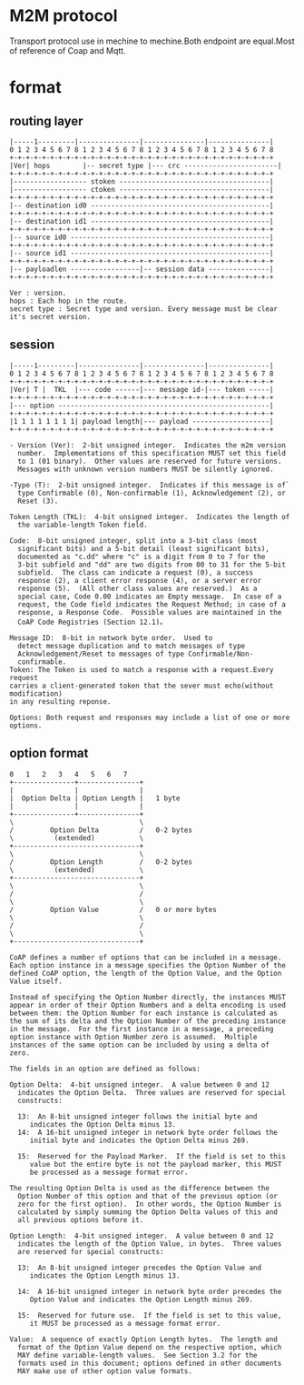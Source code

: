 
# M2M protocol
Transport protocol use in mechine to mechine.Both endpoint are equal.Most of  reference of Coap and Mqtt.

# format
## routing layer

    |-----1---------|---------------|---------------|---------------|
    0 1 2 3 4 5 6 7 8 1 2 3 4 5 6 7 8 1 2 3 4 5 6 7 8 1 2 3 4 5 6 7 8
    +-+-+-+-+-+-+-+-+-+-+-+-+-+-+-+-+-+-+-+-+-+-+-+-+-+-+-+-+-+-+-+-+
    |Ver| hops		  |-- secret type |--- crc -----------------------|
    +-+-+-+-+-+-+-+-+-+-+-+-+-+-+-+-+-+-+-+-+-+-+-+-+-+-+-+-+-+-+-+-+
    |------------------ stoken -------------------------------------|
    |------------------ ctoken -------------------------------------|
    +-+-+-+-+-+-+-+-+-+-+-+-+-+-+-+-+-+-+-+-+-+-+-+-+-+-+-+-+-+-+-+-+
    |-- destination id0 --------------------------------------------|
    +-+-+-+-+-+-+-+-+-+-+-+-+-+-+-+-+-+-+-+-+-+-+-+-+-+-+-+-+-+-+-+-+
    |-- destination id1 --------------------------------------------|
    +-+-+-+-+-+-+-+-+-+-+-+-+-+-+-+-+-+-+-+-+-+-+-+-+-+-+-+-+-+-+-+-+
    |-- source id0 -------------------------------------------------|
    +-+-+-+-+-+-+-+-+-+-+-+-+-+-+-+-+-+-+-+-+-+-+-+-+-+-+-+-+-+-+-+-+
    |-- source id1 -------------------------------------------------|
    +-+-+-+-+-+-+-+-+-+-+-+-+-+-+-+-+-+-+-+-+-+-+-+-+-+-+-+-+-+-+-+-+
    |-- payloadlen -----------------|-- session data ---------------|
    +-+-+-+-+-+-+-+-+-+-+-+-+-+-+-+-+-+-+-+-+-+-+-+-+-+-+-+-+-+-+-+-+

	Ver : version.
	hops : Each hop in the route.
    secret type : Secret type and version. Every message must be clear it's secret version.
	
	
## session

    |-----1---------|---------------|---------------|---------------|
    0 1 2 3 4 5 6 7 8 1 2 3 4 5 6 7 8 1 2 3 4 5 6 7 8 1 2 3 4 5 6 7 8
    +-+-+-+-+-+-+-+-+-+-+-+-+-+-+-+-+-+-+-+-+-+-+-+-+-+-+-+-+-+-+-+-+
    |Ver| T |  TKL  |--- code ------|--- message id-|--- token -----|
    +-+-+-+-+-+-+-+-+-+-+-+-+-+-+-+-+-+-+-+-+-+-+-+-+-+-+-+-+-+-+-+-+
    |--- option ----------------------------------------------------|
    +-+-+-+-+-+-+-+-+-+-+-+-+-+-+-+-+-+-+-+-+-+-+-+-+-+-+-+-+-+-+-+-+
    |1 1 1 1 1 1 1 1| payload length|--- payload -------------------|
    +-+-+-+-+-+-+-+-+-+-+-+-+-+-+-+-+-+-+-+-+-+-+-+-+-+-+-+-+-+-+-+-+
    
    - Version (Ver):  2-bit unsigned integer.  Indicates the m2m version
      number.  Implementations of this specification MUST set this field
      to 1 (01 binary).  Other values are reserved for future versions.
      Messages with unknown version numbers MUST be silently ignored.
      
    -Type (T):  2-bit unsigned integer.  Indicates if this message is of`
      type Confirmable (0), Non-confirmable (1), Acknowledgement (2), or
      Reset (3).
      
    Token Length (TKL):  4-bit unsigned integer.  Indicates the length of
      the variable-length Token field.
      
    Code:  8-bit unsigned integer, split into a 3-bit class (most
      significant bits) and a 5-bit detail (least significant bits),
      documented as "c.dd" where "c" is a digit from 0 to 7 for the
      3-bit subfield and "dd" are two digits from 00 to 31 for the 5-bit
      subfield.  The class can indicate a request (0), a success
      response (2), a client error response (4), or a server error
      response (5).  (All other class values are reserved.)  As a
      special case, Code 0.00 indicates an Empty message.  In case of a
      request, the Code field indicates the Request Method; in case of a
      response, a Response Code.  Possible values are maintained in the
      CoAP Code Registries (Section 12.1)。
    
    Message ID:  8-bit in network byte order.  Used to
      detect message duplication and to match messages of type
      Acknowledgement/Reset to messages of type Confirmable/Non-
      confirmable.
    Token: The Token is used to match a response with a request.Every request
    carries a client-generated token that the sever must echo(without modification)
    in any resulting reponse.
    
    Options: Both request and responses may include a list of one or more options.  
## option format 

    0   1   2   3   4   5   6   7
    +---------------+---------------+
    |               |               |
    |  Option Delta | Option Length |   1 byte
    |               |               |
    +---------------+---------------+
    \                               \
    /         Option Delta          /   0-2 bytes
    \          (extended)           \
    +-------------------------------+
    \                               \
    /         Option Length         /   0-2 bytes
    \          (extended)           \
    +-------------------------------+
    \                               \
    /                               /
    \                               \
    /         Option Value          /   0 or more bytes
    \                               \
    /                               /
    \                               \
    +-------------------------------+
    
    CoAP defines a number of options that can be included in a message.
    Each option instance in a message specifies the Option Number of the
    defined CoAP option, the length of the Option Value, and the Option
    Value itself.
    
    Instead of specifying the Option Number directly, the instances MUST
    appear in order of their Option Numbers and a delta encoding is used
    between them: the Option Number for each instance is calculated as
    the sum of its delta and the Option Number of the preceding instance
    in the message.  For the first instance in a message, a preceding
    option instance with Option Number zero is assumed.  Multiple
    instances of the same option can be included by using a delta of
    zero.
    
    The fields in an option are defined as follows:
    
    Option Delta:  4-bit unsigned integer.  A value between 0 and 12
      indicates the Option Delta.  Three values are reserved for special
      constructs:
    
      13:  An 8-bit unsigned integer follows the initial byte and
         indicates the Option Delta minus 13.
      14:  A 16-bit unsigned integer in network byte order follows the
         initial byte and indicates the Option Delta minus 269.
    
      15:  Reserved for the Payload Marker.  If the field is set to this
         value but the entire byte is not the payload marker, this MUST
         be processed as a message format error.
    
    The resulting Option Delta is used as the difference between the
      Option Number of this option and that of the previous option (or
      zero for the first option).  In other words, the Option Number is
      calculated by simply summing the Option Delta values of this and
      all previous options before it.
    
    Option Length:  4-bit unsigned integer.  A value between 0 and 12
      indicates the length of the Option Value, in bytes.  Three values
      are reserved for special constructs:
    
      13:  An 8-bit unsigned integer precedes the Option Value and
         indicates the Option Length minus 13.
    
      14:  A 16-bit unsigned integer in network byte order precedes the
         Option Value and indicates the Option Length minus 269.
    
      15:  Reserved for future use.  If the field is set to this value,
         it MUST be processed as a message format error.
    
    Value:  A sequence of exactly Option Length bytes.  The length and
      format of the Option Value depend on the respective option, which
      MAY define variable-length values.  See Section 3.2 for the
      formats used in this document; options defined in other documents
      MAY make use of other option value formats.
